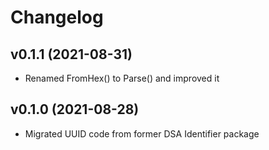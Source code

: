 # Changelog

## v0.1.1 (2021-08-31)

* Renamed FromHex() to Parse() and improved it

## v0.1.0 (2021-08-28)

* Migrated UUID code from former DSA Identifier package
